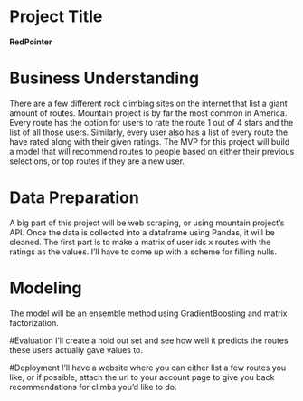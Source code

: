 # Project Title
**RedPointer**

# Business Understanding
There are a few different rock climbing sites on the internet that list a giant amount of routes. Mountain project is by far the most common in America. Every route has the option for users to rate the route 1 out of 4 stars and the list of all those users. Similarly, every user also has a list of every route the have rated along with their given ratings. The MVP for this project will build a model that will recommend routes to people based on either their previous selections, or top routes if they are a new user. 

# Data Preparation
A big part of this project will be web scraping, or using mountain project’s API. Once the data is collected into a dataframe using Pandas, it will be cleaned. The first part is to make a matrix of user ids x routes with the ratings as the values. I’ll have to come up with a scheme for filling nulls. 

# Modeling
The model will be an ensemble method using GradientBoosting and matrix factorization.

#Evaluation
I’ll create a hold out set and see how well it predicts the routes these users actually gave values to.

#Deployment
I’ll have a website where you can either list a few routes you like, or if possible, attach the url to your account page to give you back recommendations for climbs you’d like to do. 

